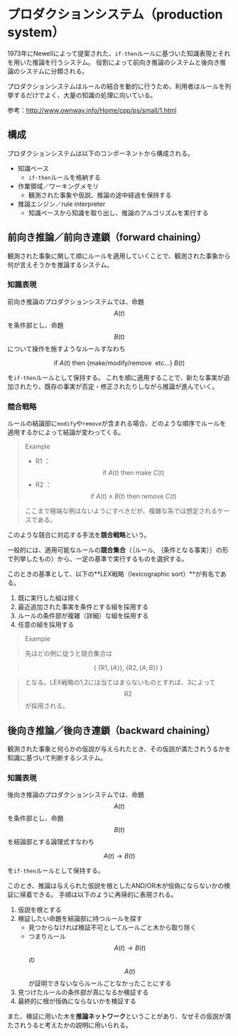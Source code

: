 # プロダクションシステム（production system）

1973年にNewellによって提案された、`if-then`ルールに基づいた知識表現とそれを用いた推論を行うシステム。
役割によって前向き推論のシステムと後向き推論のシステムに分類される。

プロダクションシステムはルールの結合を動的に行うため、利用者はルールを列挙するだけでよく、大量の知識の処理に向いている。

参考：http://www.ownway.info/Home/cpp/ps/small/1.html

## 構成

プロダクションシステムは以下のコンポーネントから構成される。

* 知識ベース
  * `if-then`ルールを格納する
* 作業領域／ワーキングメモリ
  * 観測された事象や仮説、推論の途中経過を保持する
* 推論エンジン／rule interpreter
  * 知識ベースから知識を取り出し、推論のアルゴリズムを実行する

## 前向き推論／前向き連鎖（forward chaining）

観測された事象に関して順にルールを適用していくことで、観測された事象から何が言えそうかを推論するシステム。

### 知識表現

前向き推論のプロダクションシステムでは、命題 $$A(t)$$ を条件部とし、命題 $$B(t)$$ について操作を施すようなルールすなわち

$$
\mathrm{if} \ A(t)\ \mathrm{then} \ \{\mathrm{make}/\mathrm{modify}/\mathrm{remove \ \ etc...}\}\ B(t)
$$

を`if-then`ルールとして保持する。
これを順に適用することで、新たな事実が追加されたり、既存の事実が否定・修正されたりしながら推論が進んでいく。

### 競合戦略

ルールの結論部に`modify`や`remove`が含まれる場合、どのような順序でルールを適用するかによって結論が変わってくる。

>Example
>* R1 ： $$\mathrm{if} \ A(t)\ \mathrm{then} \ \mathrm{make}\ C(t)$$
>* R2 ： $$\mathrm{if} \ A(t) \wedge B(t)\ \mathrm{then} \ \mathrm{remove}\ C(t)$$

>ここまで極端な例はないようにすべきだが、複雑な系では想定されるケースである。

このような競合に対応する手法を**競合戦略**という。

一般的には、適用可能なルールの**競合集合**（｛ルール, ｛条件となる事実｝｝の形で列挙したもの）から、一定の基準で実行するものを選択する。

このときの基準として、以下の**LEX戦略（lexicographic sort）**が有名である。

1. 既に実行した組は除く
2. 最近追加された事実を条件とする組を採用する
3. ルールの条件部が複雑（詳細）な組を採用する
4. 任意の組を採用する

>Example

>先ほどの例に従うと競合集合は

>$$\{\ \{\mathrm{R1},\{A\}\}, \ \{\mathrm{R2},\{A,B\}\}\ \}$$

>となる。LEX戦略の1,2には当てはまらないものとすれば、3によって $$\mathrm{R2}$$ が採用される。

## 後向き推論／後向き連鎖（backward chaining）

観測された事象と何らかの仮説が与えられたとき、その仮説が満たされうるかを知識に基づいて判断するシステム。

### 知識表現

後向き推論のプロダクションシステムでは、命題 $$A(t)$$ を条件部とし、命題 $$B(t)$$ を結論部とする論理式すなわち

$$
A(t) \rightarrow B(t)
$$

を`if-then`ルールとして保持する。

このとき、推論は与えられた仮説を根としたAND/OR木が恒偽にならないかの検証に帰着できる。
手順は以下のように再帰的に表現される。

1. 仮説を根とする
2. 検証したい命題を結論部に持つルールを探す
    * 見つからなければ検証不可としてルールごと木から取り除く
    * つまりルール $$A(t) \rightarrow B(t)$$ の $$A(t)$$ が証明できないならルールごとなかったことにする
3. 見つけたルールの条件部が真になるか検証する
4. 最終的に根が恒偽にならないかを検証する

また、検証に用いた木を**推論ネットワーク**ということがあり、なぜその仮説が満たされうると考えたかの説明に用いられる。

